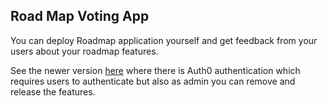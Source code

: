 
## Road Map Voting App

You can deploy Roadmap application yourself and get feedback from your users about your roadmap features. 


See the newer version [here](https://github.com/upstash/roadmap) where there is Auth0 authentication which requires users to authenticate but also as admin you can remove and release the features.



